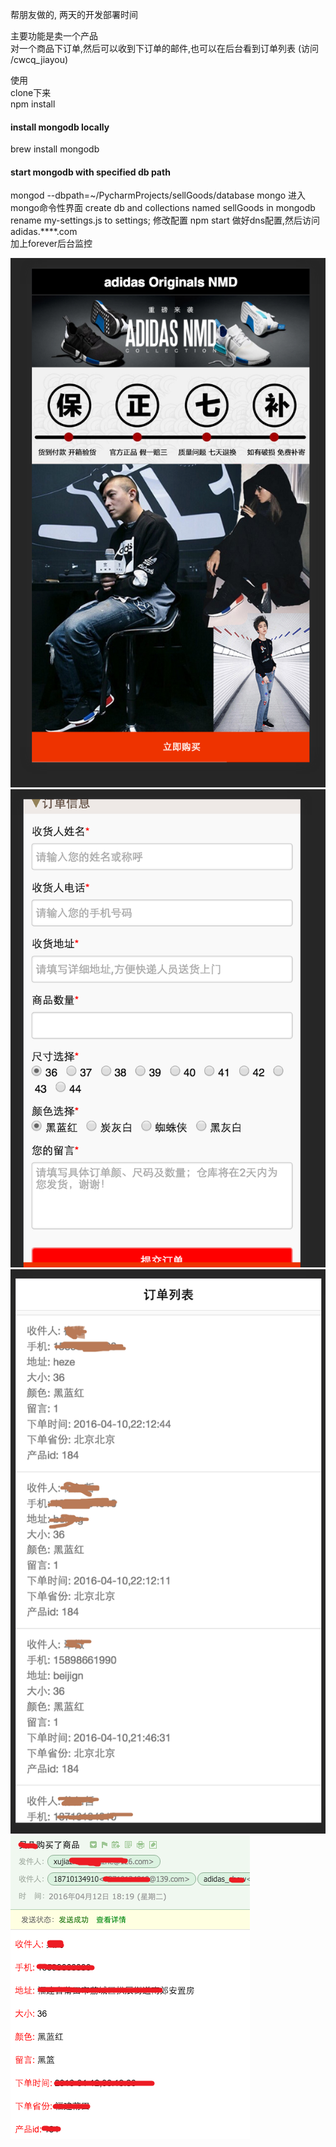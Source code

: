 帮朋友做的, 两天的开发部署时间    

主要功能是卖一个产品  
对一个商品下订单,然后可以收到下订单的邮件,也可以在后台看到订单列表 (访问 /cwcq_jiayou)  

使用  
clone下来  
npm install  
#### install mongodb locally  
brew install mongodb
#### start mongodb with specified db path  
mongod --dbpath=~/PycharmProjects/sellGoods/database
mongo 进入mongo命令性界面  create db and collections named sellGoods in mongodb
rename my-settings.js to settings; 修改配置
npm start
做好dns配置,然后访问 adidas.****.com  
加上forever后台监控  

![第一步](./screenshot/1.png)  
![第二步](./screenshot/2.png)  
![第三步](./screenshot/3.png)  
![第四步](./screenshot/4.png)  
